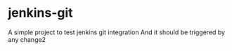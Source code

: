# jenkins-git

A simple project to test jenkins git integration
And it should be triggered by any change2
